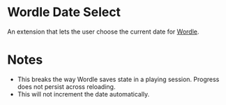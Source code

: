 # Wordle Date Select

An extension that lets the user choose the current date for
[Wordle](https://www.powerlanguage.co.uk/wordle/).

# Notes

- This breaks the way Wordle saves state in a playing session.
  Progress does not persist across reloading.
- This will not increment the date automatically.
